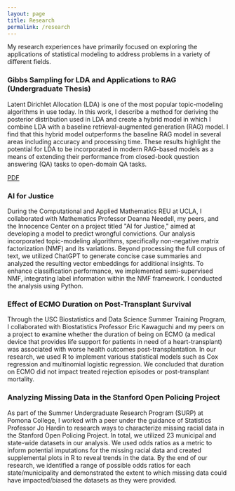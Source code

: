 ```yaml
---
layout: page
title: Research
permalink: /research
---
```


My research experiences have primarily focused on exploring the applications of statistical modeling to address problems in a variety of different fields.


### Gibbs Sampling for LDA and Applications to RAG (Undergraduate Thesis)

Latent Dirichlet Allocation (LDA) is one of the most popular topic-modeling algorithms in use today. In this work, I describe a method for deriving the posterior distribution used in LDA and create a hybrid model in which I combine LDA with a baseline retrieval-augmented generation (RAG) model. I find that this hybrid model outperforms the baseline RAG model in several areas including accuracy and processing time. These results highlight the potential for LDA to be incorporated in modern RAG-based models as a means of extending their performance from closed-book question answering (QA) tasks to open-domain QA tasks.

[PDF](https://kyledtorres.github.io/pdf/Thesis.pdf)


### AI for Justice

During the Computational and Applied Mathematics REU at UCLA, I collaborated with Mathematics Professor Deanna Needell, my peers, and the Innocence Center on a project titled "AI for Justice," aimed at developing a model to predict wrongful convictions. Our analysis incorporated topic-modeling algorithms, specifically non-negative matrix factorization (NMF) and its variations. Beyond processing the full corpus of text, we utilized ChatGPT to generate concise case summaries and analyzed the resulting vector embeddings for additional insights. To enhance classification performance, we implemented semi-supervised NMF, integrating label information within the NMF framework. I conducted the analysis using Python.


### Effect of ECMO Duration on Post-Transplant Survival

Through the USC Biostatistics and Data Science Summer Training Program, I collaborated with Biostatistics Professor Eric Kawaguchi and my peers on a project to examine whether the duration of being on ECMO (a medical device that provides life support for patients in need of a heart-transplant) was associated with worse health outcomes post-transplantation. In our research, we used R to implement various statistical models such as Cox regression and multinomial logistic regression. We concluded that duration on ECMO did not impact treated rejection episodes or post-transplant mortality.


### Analyzing Missing Data in the Stanford Open Policing Project

As part of the Summer Undergraduate Research Program (SURP) at Pomona College, I worked with a peer under the guidance of Statistics Professor Jo Hardin to research ways to characterize missing racial data in the Stanford Open Policing Project. In total, we utilized 23 municipal and state-wide datasets in our analysis. We used odds ratios as a metric to inform potential imputations for the missing racial data and created supplemental plots in R to reveal trends in the data. By the end of our research, we identified a range of possible odds ratios for each state/municipality and demonstrated the extent to which missing data could have impacted/biased the datasets as they were provided.

